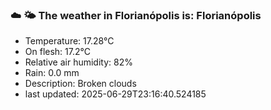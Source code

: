 ### ☁️ 🌤️  The weather in Florianópolis is: Florianópolis

- Temperature: 17.28°C
- On flesh: 17.2°C
- Relative air humidity: 82%
- Rain: 0.0 mm
- Description: Broken clouds
- last updated: 2025-06-29T23:16:40.524185
